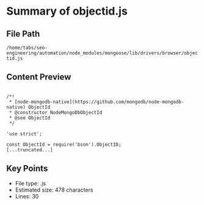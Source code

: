 # Summary of objectid.js
  
## File Path
`/home/tabs/seo-engineering/automation/node_modules/mongoose/lib/drivers/browser/objectid.js`

## Content Preview
```

/*!
 * [node-mongodb-native](https://github.com/mongodb/node-mongodb-native) ObjectId
 * @constructor NodeMongoDbObjectId
 * @see ObjectId
 */

'use strict';

const ObjectId = require('bson').ObjectID;
[...truncated...]
```

## Key Points
- File type: .js
- Estimated size: 478 characters
- Lines: 30
